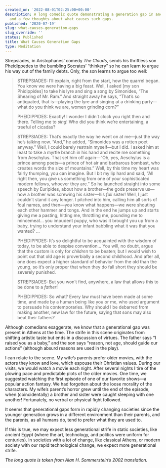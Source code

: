 ```yaml
---
created_on: '2022-08-01T02:25:00+00:00'
description: A long comedic quote demonstrating a generation gap in ancient Athens,
  and a few thoughts about what causes such gaps.
published: '2020-07-19'
slug: what-causes-generation-gaps
slug_override: ''
status: Published
title: What Causes Generation Gaps
type: Meditation
---
```

Strepsiades, in Aristophanes’ comedy *The Clouds*, sends his thriftless son Pheidippedes to the bumbling Socrates’ “thinkery” so he can learn to argue his way out of the family debts. Only, the son learns to argue too well:

> STREPSIADES: I’ll explain, right from the start, how the quarrel began. You know we were having a big feast. Well, I asked \[my son Phidippides\] to take his lyre and sing a song by Simonides, “The Shearing of Mr. Ram.” And straight away he says, “That’s so antiquated, that is—playing the lyre and singing at a drinking party—what do you think we are, women grinding corn?”
>
> PHEIDIPPIDES: Exactly! I wonder I didn’t clock you right then and there. Telling me to *sing*! Who did you think we’re entertaining, a treeful of cicadas?
>
> STREPSIADES: That’s exactly the way he went on at me—just the way he’s talking now. “And,” he added, “Simonides was a rotten poet anyway.” Well, I could barely restrain myself—but I did. I asked him at least to take a myrtle branch in his hand and recite me something from Aeschylus. That set him off again—“Oh, yes, Aeschylus is a prince among poets—a prince of hot air and barbarous bombast, who creates words the size of mountains.” Well, by this time my heart was fairly thumping, you can imagine. But I bit my lip hard and said, “All right then, you give us something from one of your sophisticated modern fellows, whoever they are.” So he launched straight into some speech by Euripides, about how a brother—the gods preserve us—how a brother was screwing his sister—his *full* sister! Well, I just couldn’t stand it any longer. I pitched into him, calling him all sorts of foul names, and then—you know what happens—we were shouting each other hammer and tongs. And in the end he jumps up and starts giving me a pasting, hitting me, throttling me, pounding me to mincemeat… you impudent puppy, who was it brought you up from a baby, trying to understand your infant babbling what it was that you wanted? …
>
> PHEIDIPPIDES: It’s so delightful to be acquainted with the wisdom of today, to be able to despise convention… You will, no doubt, argue that the custom is only for *children* to be beaten; but I would wish to point out that old age is proverbially a second childhood. And after all, one does expect a higher standard of behavior from the old than the young, so it’s only proper that when they do fall short they should be severely punished.
>
> STREPSIADES: But you won’t find, anywhere, a law that allows this to be done to a *father*!
>
> PHEIDIPPIDES: So what? Every law must have been made at some time, and made by a human being like you or me, who used argument to persuade his contemporaries. Why should I be debarred from making another, new law for the future, saying that sons may also beat their fathers?

Although comedians exaggerate, we know that a generational gap was present in Athens at the time. The strife in this scene originates from shifting artistic taste but ends in a discussion of virtues. The father says “I raised you as a baby,” and the son says “reason, not age, should guide our actions” (although absurd reasons are used in the play).

I can relate to the scene. My wife’s parents prefer older movies, with the actors they know and love, which espouse their Christian values. During our visits, we would watch a movie each night. After several nights I tire of the plowing pace and predictable plots of the older movies. One time, we suggested watching the first episode of one of our favorite shows—a popular action fantasy. We had forgotten about the loose morality of the characters. My wife’s parent’s horror grew until the end of the episode, when (coincidentally) a brother and sister were caught sleeping with one another! Fortunately, no verbal or physical fight followed.

It seems that generational gaps form in rapidly changing societies since the younger generation grows in a different environment than their parents, and the parents, as all humans do, tend to prefer what they are used to.

If this is true, we may expect less generational strife in static societies, like ancient Egypt (where the art, technology, and politics were uniform for centuries). In societies with a lot of change, like classical Athens, or modern society with our rapid technological change, we expect more generational strife.

*The long quote is taken from Alan H. Sommerstein’s 2002 translation.*
